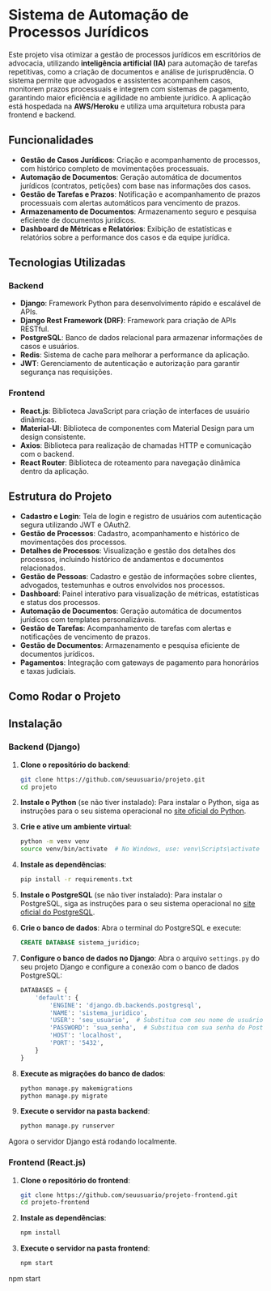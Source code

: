 # Sistema de Automação de Processos Jurídicos

Este projeto visa otimizar a gestão de processos jurídicos em escritórios de advocacia, utilizando **inteligência artificial (IA)** para automação de tarefas repetitivas, como a criação de documentos e análise de jurisprudência. O sistema permite que advogados e assistentes acompanhem casos, monitorem prazos processuais e integrem com sistemas de pagamento, garantindo maior eficiência e agilidade no ambiente jurídico. A aplicação está hospedada na **AWS/Heroku** e utiliza uma arquitetura robusta para frontend e backend.

## Funcionalidades

- **Gestão de Casos Jurídicos**: Criação e acompanhamento de processos, com histórico completo de movimentações processuais.
- **Automação de Documentos**: Geração automática de documentos jurídicos (contratos, petições) com base nas informações dos casos.
- **Gestão de Tarefas e Prazos**: Notificação e acompanhamento de prazos processuais com alertas automáticos para vencimento de prazos.
- **Armazenamento de Documentos**: Armazenamento seguro e pesquisa eficiente de documentos jurídicos.
- **Dashboard de Métricas e Relatórios**: Exibição de estatísticas e relatórios sobre a performance dos casos e da equipe jurídica.

## Tecnologias Utilizadas

### Backend
- **Django**: Framework Python para desenvolvimento rápido e escalável de APIs.
- **Django Rest Framework (DRF)**: Framework para criação de APIs RESTful.
- **PostgreSQL**: Banco de dados relacional para armazenar informações de casos e usuários.
- **Redis**: Sistema de cache para melhorar a performance da aplicação.
- **JWT**: Gerenciamento de autenticação e autorização para garantir segurança nas requisições.

### Frontend
- **React.js**: Biblioteca JavaScript para criação de interfaces de usuário dinâmicas.
- **Material-UI**: Biblioteca de componentes com Material Design para um design consistente.
- **Axios**: Biblioteca para realização de chamadas HTTP e comunicação com o backend.
- **React Router**: Biblioteca de roteamento para navegação dinâmica dentro da aplicação.


## Estrutura do Projeto

- **Cadastro e Login**: Tela de login e registro de usuários com autenticação segura utilizando JWT e OAuth2.
- **Gestão de Processos**: Cadastro, acompanhamento e histórico de movimentações dos processos.
- **Detalhes de Processos**: Visualização e gestão dos detalhes dos processos, incluindo histórico de andamentos e documentos relacionados.
- **Gestão de Pessoas**: Cadastro e gestão de informações sobre clientes, advogados, testemunhas e outros envolvidos nos processos.
- **Dashboard**: Painel interativo para visualização de métricas, estatísticas e status dos processos.
- **Automação de Documentos**: Geração automática de documentos jurídicos com templates personalizáveis.
- **Gestão de Tarefas**: Acompanhamento de tarefas com alertas e notificações de vencimento de prazos.
- **Gestão de Documentos**: Armazenamento e pesquisa eficiente de documentos jurídicos.
- **Pagamentos**: Integração com gateways de pagamento para honorários e taxas judiciais.

## Como Rodar o Projeto


## Instalação

  ### Backend (Django)

  1. **Clone o repositório do backend**:
     ```bash
     git clone https://github.com/seuusuario/projeto.git
     cd projeto
     ```

  2. **Instale o Python** (se não tiver instalado):
     Para instalar o Python, siga as instruções para o seu sistema operacional no [site oficial do Python](https://www.python.org/downloads/).

  3. **Crie e ative um ambiente virtual**:
     ```bash
     python -m venv venv
     source venv/bin/activate  # No Windows, use: venv\Scripts\activate
     ```

  4. **Instale as dependências**:
     ```bash
     pip install -r requirements.txt
     ```

  5. **Instale o PostgreSQL** (se não tiver instalado):
     Para instalar o PostgreSQL, siga as instruções para o seu sistema operacional no [site oficial do PostgreSQL](https://www.postgresql.org/download/).

  6. **Crie o banco de dados**:
     Abra o terminal do PostgreSQL e execute:
     ```sql
     CREATE DATABASE sistema_juridico;
     ```

  7. **Configure o banco de dados no Django**:
     Abra o arquivo `settings.py` do seu projeto Django e configure a conexão com o banco de dados PostgreSQL:
     ```python
     DATABASES = {
         'default': {
             'ENGINE': 'django.db.backends.postgresql',
             'NAME': 'sistema_juridico',
             'USER': 'seu_usuario',  # Substitua com seu nome de usuário do PostgreSQL
             'PASSWORD': 'sua_senha',  # Substitua com sua senha do PostgreSQL
             'HOST': 'localhost',
             'PORT': '5432',
         }
     }
     ```

  8. **Execute as migrações do banco de dados**:
     ```bash
     python manage.py makemigrations
     python manage.py migrate
     ```

  9. **Execute o servidor na pasta backend**:
     ```bash
     python manage.py runserver
     ```

  Agora o servidor Django está rodando localmente.

  ### Frontend (React.js)

  1. **Clone o repositório do frontend**:
     ```bash
     git clone https://github.com/seuusuario/projeto-frontend.git
     cd projeto-frontend
     ```

  2. **Instale as dependências**:
     ```bash
     npm install
     ```

  3. **Execute o servidor na pasta frontend**:
     ```bash
     npm start
     ```
npm start
